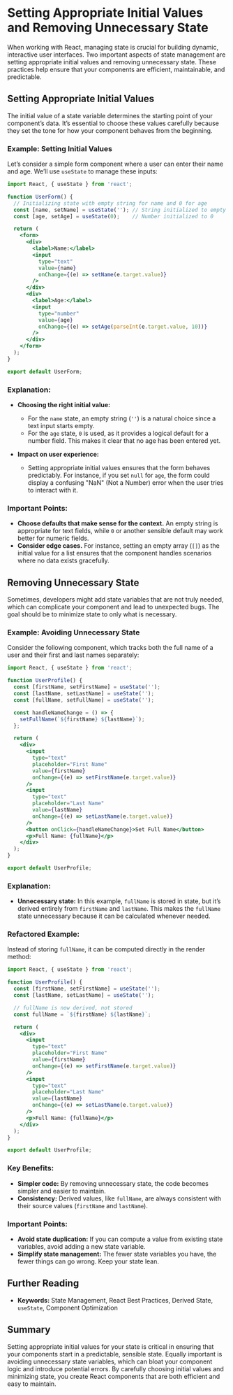 # Setting Appropriate Initial Values and Removing Unnecessary State

When working with React, managing state is crucial for building dynamic, interactive user interfaces. Two important aspects of state management are setting appropriate initial values and removing unnecessary state. These practices help ensure that your components are efficient, maintainable, and predictable.

## Setting Appropriate Initial Values

The initial value of a state variable determines the starting point of your component’s data. It’s essential to choose these values carefully because they set the tone for how your component behaves from the beginning.

### Example: Setting Initial Values

Let’s consider a simple form component where a user can enter their name and age. We’ll use `useState` to manage these inputs:

```jsx
import React, { useState } from 'react';

function UserForm() {
  // Initializing state with empty string for name and 0 for age
  const [name, setName] = useState(''); // String initialized to empty string
  const [age, setAge] = useState(0);    // Number initialized to 0

  return (
    <form>
      <div>
        <label>Name:</label>
        <input 
          type="text" 
          value={name} 
          onChange={(e) => setName(e.target.value)} 
        />
      </div>
      <div>
        <label>Age:</label>
        <input 
          type="number" 
          value={age} 
          onChange={(e) => setAge(parseInt(e.target.value, 10))} 
        />
      </div>
    </form>
  );
}

export default UserForm;
```

### Explanation:

- **Choosing the right initial value:** 
  - For the `name` state, an empty string (`''`) is a natural choice since a text input starts empty.
  - For the `age` state, `0` is used, as it provides a logical default for a number field. This makes it clear that no age has been entered yet.

- **Impact on user experience:**
  - Setting appropriate initial values ensures that the form behaves predictably. For instance, if you set `null` for `age`, the form could display a confusing "NaN" (Not a Number) error when the user tries to interact with it.

### Important Points:
- **Choose defaults that make sense for the context.** An empty string is appropriate for text fields, while `0` or another sensible default may work better for numeric fields.
- **Consider edge cases.** For instance, setting an empty array (`[]`) as the initial value for a list ensures that the component handles scenarios where no data exists gracefully.

## Removing Unnecessary State

Sometimes, developers might add state variables that are not truly needed, which can complicate your component and lead to unexpected bugs. The goal should be to minimize state to only what is necessary.

### Example: Avoiding Unnecessary State

Consider the following component, which tracks both the full name of a user and their first and last names separately:

```jsx
import React, { useState } from 'react';

function UserProfile() {
  const [firstName, setFirstName] = useState('');
  const [lastName, setLastName] = useState('');
  const [fullName, setFullName] = useState('');

  const handleNameChange = () => {
    setFullName(`${firstName} ${lastName}`);
  };

  return (
    <div>
      <input 
        type="text" 
        placeholder="First Name" 
        value={firstName} 
        onChange={(e) => setFirstName(e.target.value)} 
      />
      <input 
        type="text" 
        placeholder="Last Name" 
        value={lastName} 
        onChange={(e) => setLastName(e.target.value)} 
      />
      <button onClick={handleNameChange}>Set Full Name</button>
      <p>Full Name: {fullName}</p>
    </div>
  );
}

export default UserProfile;
```

### Explanation:
- **Unnecessary state:** In this example, `fullName` is stored in state, but it’s derived entirely from `firstName` and `lastName`. This makes the `fullName` state unnecessary because it can be calculated whenever needed.

### Refactored Example:

Instead of storing `fullName`, it can be computed directly in the render method:

```jsx
import React, { useState } from 'react';

function UserProfile() {
  const [firstName, setFirstName] = useState('');
  const [lastName, setLastName] = useState('');

  // fullName is now derived, not stored
  const fullName = `${firstName} ${lastName}`;

  return (
    <div>
      <input 
        type="text" 
        placeholder="First Name" 
        value={firstName} 
        onChange={(e) => setFirstName(e.target.value)} 
      />
      <input 
        type="text" 
        placeholder="Last Name" 
        value={lastName} 
        onChange={(e) => setLastName(e.target.value)} 
      />
      <p>Full Name: {fullName}</p>
    </div>
  );
}

export default UserProfile;
```

### Key Benefits:
- **Simpler code:** By removing unnecessary state, the code becomes simpler and easier to maintain.
- **Consistency:** Derived values, like `fullName`, are always consistent with their source values (`firstName` and `lastName`).

### Important Points:
- **Avoid state duplication:** If you can compute a value from existing state variables, avoid adding a new state variable.
- **Simplify state management:** The fewer state variables you have, the fewer things can go wrong. Keep your state lean.

## Further Reading

- **Keywords:** State Management, React Best Practices, Derived State, `useState`, Component Optimization

## Summary

Setting appropriate initial values for your state is critical in ensuring that your components start in a predictable, sensible state. Equally important is avoiding unnecessary state variables, which can bloat your component logic and introduce potential errors. By carefully choosing initial values and minimizing state, you create React components that are both efficient and easy to maintain.